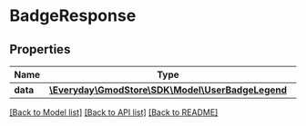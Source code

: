 # BadgeResponse

## Properties
Name | Type | Description | Notes
------------ | ------------- | ------------- | -------------
**data** | [**\Everyday\GmodStore\SDK\Model\UserBadgeLegend**](UserBadgeLegend.md) |  | [optional] 

[[Back to Model list]](../../README.md#documentation-for-models) [[Back to API list]](../../README.md#documentation-for-api-endpoints) [[Back to README]](../../README.md)

